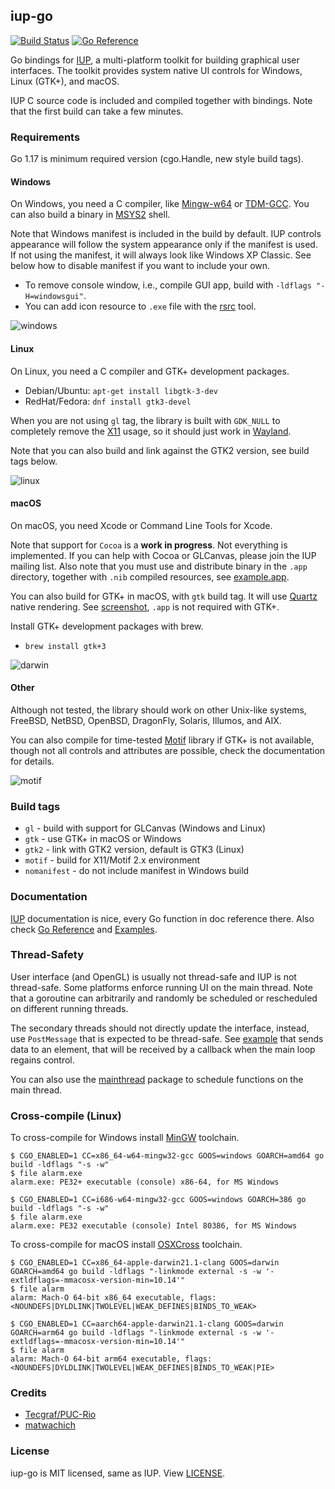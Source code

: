 ## iup-go
[![Build Status](https://github.com/gen2brain/iup-go/actions/workflows/build.yml/badge.svg)](https://github.com/gen2brain/iup-go/actions)
[![Go Reference](https://pkg.go.dev/badge/github.com/gen2brain/iup-go.svg)](https://pkg.go.dev/github.com/gen2brain/iup-go/iup)

Go bindings for [IUP](https://www.tecgraf.puc-rio.br/iup/), a multi-platform toolkit for building graphical user interfaces.
The toolkit provides system native UI controls for Windows, Linux (GTK+), and macOS.

IUP C source code is included and compiled together with bindings.
Note that the first build can take a few minutes.

### Requirements

Go 1.17 is minimum required version (cgo.Handle, new style build tags).

#### Windows

On Windows, you need a C compiler, like [Mingw-w64](https://mingw-w64.org) or [TDM-GCC](http://tdm-gcc.tdragon.net/).
You can also build a binary in [MSYS2](https://msys2.github.io/) shell.

Note that Windows manifest is included in the build by default. IUP controls appearance will follow the system appearance only if the manifest is used.
If not using the manifest, it will always look like Windows XP Classic. See below how to disable manifest if you want to include your own.

* To remove console window, i.e., compile GUI app, build with `-ldflags "-H=windowsgui"`.
* You can add icon resource to `.exe` file with the [rsrc](https://github.com/akavel/rsrc) tool.

![windows](examples/sample/sample_windows.png)

#### Linux

On Linux, you need a C compiler and GTK+ development packages.

* Debian/Ubuntu: `apt-get install libgtk-3-dev`
* RedHat/Fedora: `dnf install gtk3-devel`

When you are not using `gl` tag, the library is built with `GDK_NULL` to completely remove the [X11](https://en.wikipedia.org/wiki/X_Window_System) usage,
so it should just work in [Wayland](https://en.wikipedia.org/wiki/Wayland_(display_server_protocol)).

Note that you can also build and link against the GTK2 version, see build tags below.

![linux](examples/sample/sample_linux.png)

#### macOS

On macOS, you need Xcode or Command Line Tools for Xcode.

Note that support for `Cocoa` is a **work in progress**. Not everything is implemented. If you can help with Cocoa or GLCanvas, please join the IUP mailing list.
Also note that you must use and distribute binary in the `.app` directory, together with `.nib` compiled resources, see [example.app](https://github.com/gen2brain/iup-go/tree/master/dist/darwin/example.app).

You can also build for GTK+ in macOS, with `gtk` build tag. It will use [Quartz](https://en.wikipedia.org/wiki/Quartz_(graphics_layer)) native rendering. 
See [screenshot](examples/sample/sample_darwin_gtk.png), `.app` is not required with GTK+.

Install GTK+ development packages with brew.

* `brew install gtk+3`

![darwin](examples/sample/sample_darwin.png)

#### Other

Although not tested, the library should work on other Unix-like systems, FreeBSD, NetBSD, OpenBSD, DragonFly, Solaris, Illumos, and AIX.

You can also compile for time-tested [Motif](https://en.wikipedia.org/wiki/Motif_(software)) library if GTK+ is not available,
though not all controls and attributes are possible, check the documentation for details.

![motif](examples/sample/sample_motif.png)

### Build tags

* `gl` - build with support for GLCanvas (Windows and Linux)
* `gtk` - use GTK+ in macOS or Windows
* `gtk2` - link with GTK2 version, default is GTK3 (Linux)
* `motif` - build for X11/Motif 2.x environment
* `nomanifest` - do not include manifest in Windows build

### Documentation

[IUP](https://www.tecgraf.puc-rio.br/iup/) documentation is nice, every Go function in doc reference there.
Also check [Go Reference](https://pkg.go.dev/github.com/gen2brain/iup-go/iup) and [Examples](https://github.com/gen2brain/iup-go/tree/master/examples).

### Thread-Safety

User interface (and OpenGL) is usually not thread-safe and IUP is not thread-safe. Some platforms enforce running UI on the main thread.
Note that a goroutine can arbitrarily and randomly be scheduled or rescheduled on different running threads.

The secondary threads should not directly update the interface, instead, use `PostMessage` that is expected to be thread-safe.
See [example](https://github.com/gen2brain/iup-go/tree/master/examples/postmessage) that sends data to an element,
that will be received by a callback when the main loop regains control.

You can also use the [mainthread](https://github.com/golang-design/mainthread) package to schedule functions on the main thread.

### Cross-compile (Linux)

To cross-compile for Windows install [MinGW](https://www.mingw-w64.org/) toolchain.

```
$ CGO_ENABLED=1 CC=x86_64-w64-mingw32-gcc GOOS=windows GOARCH=amd64 go build -ldflags "-s -w"
$ file alarm.exe
alarm.exe: PE32+ executable (console) x86-64, for MS Windows

$ CGO_ENABLED=1 CC=i686-w64-mingw32-gcc GOOS=windows GOARCH=386 go build -ldflags "-s -w"
$ file alarm.exe
alarm.exe: PE32 executable (console) Intel 80386, for MS Windows
```

To cross-compile for macOS install [OSXCross](https://github.com/tpoechtrager/osxcross) toolchain.

```
$ CGO_ENABLED=1 CC=x86_64-apple-darwin21.1-clang GOOS=darwin GOARCH=amd64 go build -ldflags "-linkmode external -s -w '-extldflags=-mmacosx-version-min=10.14'"
$ file alarm
alarm: Mach-O 64-bit x86_64 executable, flags:<NOUNDEFS|DYLDLINK|TWOLEVEL|WEAK_DEFINES|BINDS_TO_WEAK>

$ CGO_ENABLED=1 CC=aarch64-apple-darwin21.1-clang GOOS=darwin GOARCH=arm64 go build -ldflags "-linkmode external -s -w '-extldflags=-mmacosx-version-min=10.14'"
$ file alarm
alarm: Mach-O 64-bit arm64 executable, flags:<NOUNDEFS|DYLDLINK|TWOLEVEL|WEAK_DEFINES|BINDS_TO_WEAK|PIE>
```

### Credits

* [Tecgraf/PUC-Rio](https://www.tecgraf.puc-rio.br)
* [matwachich](https://github.com/matwachich/iup)

### License

iup-go is MIT licensed, same as IUP. View [LICENSE](https://github.com/gen2brain/iup-go/blob/master/LICENSE).

